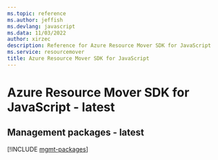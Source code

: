 ```yaml
---
ms.topic: reference
ms.author: jeffish
ms.devlang: javascript
ms.data: 11/03/2022
author: xirzec
description: Reference for Azure Resource Mover SDK for JavaScript
ms.service: resourcemover
title: Azure Resource Mover SDK for JavaScript
---
```

# Azure Resource Mover SDK for JavaScript - latest

## Management packages - latest
[!INCLUDE [mgmt-packages](resource-mover-mgmt-index.md)]